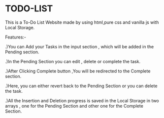 # TODO-LIST
This is a To-Do List Website made by using html,pure css and vanilla js with Local Storage.

Features:- 

.)You can Add your Tasks in the input section , which will be added in the Pending section.

.)In the Pending Section you can edit , delete or complete the task.

.)After Clicking Complete button ,You will be redirected to the Complete section.

.)Here, you can either revert back to the Pending Section or you can delete the task.

.)All the Insertion and Deletion progress is saved in the Local Storage in two arrays , one for the Pending Section
and other one for the Complete Section.

